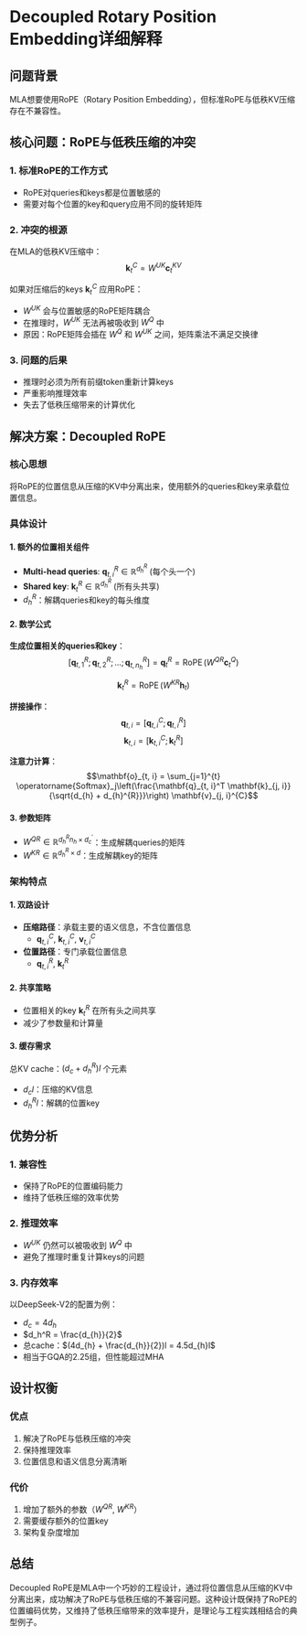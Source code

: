 # Decoupled Rotary Position Embedding详细解释

## 问题背景

MLA想要使用RoPE（Rotary Position Embedding），但标准RoPE与低秩KV压缩存在不兼容性。

## 核心问题：RoPE与低秩压缩的冲突

### 1. 标准RoPE的工作方式
- RoPE对queries和keys都是位置敏感的
- 需要对每个位置的key和query应用不同的旋转矩阵

### 2. 冲突的根源
在MLA的低秩KV压缩中：
$$\mathbf{k}_{t}^{C} = W^{UK} \mathbf{c}_{t}^{KV}$$

如果对压缩后的keys $\mathbf{k}_{t}^{C}$ 应用RoPE：
- $W^{UK}$ 会与位置敏感的RoPE矩阵耦合
- 在推理时，$W^{UK}$ 无法再被吸收到 $W^{Q}$ 中
- 原因：RoPE矩阵会插在 $W^{Q}$ 和 $W^{UK}$ 之间，矩阵乘法不满足交换律

### 3. 问题的后果
- 推理时必须为所有前缀token重新计算keys
- 严重影响推理效率
- 失去了低秩压缩带来的计算优化

## 解决方案：Decoupled RoPE

### 核心思想
将RoPE的位置信息从压缩的KV中分离出来，使用额外的queries和key来承载位置信息。

### 具体设计

#### 1. 额外的位置相关组件
- **Multi-head queries**: $\mathbf{q}_{t, i}^{R} \in \mathbb{R}^{d_h^R}$ (每个头一个)
- **Shared key**: $\mathbf{k}_{t}^{R} \in \mathbb{R}^{d_h^R}$ (所有头共享)
- $d_h^R$：解耦queries和key的每头维度

#### 2. 数学公式

**生成位置相关的queries和key**：
$$[\mathbf{q}_{t, 1}^{R};\mathbf{q}_{t, 2}^{R};...;\mathbf{q}_{t, n_{h}}^{R}] = \mathbf{q}_{t}^{R} = \operatorname{RoPE}({W^{QR}} \mathbf{c}_{t}^{Q})$$

$$\mathbf{k}_{t}^{R} = \operatorname{RoPE}({W^{KR}} \mathbf{h}_{t})$$

**拼接操作**：
$$\mathbf{q}_{t, i} = [\mathbf{q}_{t, i}^{C}; \mathbf{q}_{t, i}^{R}]$$
$$\mathbf{k}_{t, i} = [\mathbf{k}_{t, i}^{C}; \mathbf{k}_{t}^{R}]$$

**注意力计算**：
$$\mathbf{o}_{t, i} = \sum_{j=1}^{t} \operatorname{Softmax}_j\left(\frac{\mathbf{q}_{t, i}^T \mathbf{k}_{j, i}}{\sqrt{d_{h} + d_{h}^{R}}}\right) \mathbf{v}_{j, i}^{C}$$

#### 3. 参数矩阵
- $W^{QR} \in \mathbb{R}^{d_h^R n_h \times d_c^{\prime}}$：生成解耦queries的矩阵
- $W^{KR} \in \mathbb{R}^{d_h^R \times d}$：生成解耦key的矩阵

### 架构特点

#### 1. 双路设计
- **压缩路径**：承载主要的语义信息，不含位置信息
  - $\mathbf{q}_{t, i}^{C}$, $\mathbf{k}_{t, i}^{C}$, $\mathbf{v}_{t, i}^{C}$
- **位置路径**：专门承载位置信息
  - $\mathbf{q}_{t, i}^{R}$, $\mathbf{k}_{t}^{R}$

#### 2. 共享策略
- 位置相关的key $\mathbf{k}_{t}^{R}$ 在所有头之间共享
- 减少了参数量和计算量

#### 3. 缓存需求
总KV cache：$(d_{c} + d_h^R)l$ 个元素
- $d_{c}l$：压缩的KV信息
- $d_h^R l$：解耦的位置key

## 优势分析

### 1. 兼容性
- 保持了RoPE的位置编码能力
- 维持了低秩压缩的效率优势

### 2. 推理效率
- $W^{UK}$ 仍然可以被吸收到 $W^{Q}$ 中
- 避免了推理时重复计算keys的问题

### 3. 内存效率
以DeepSeek-V2的配置为例：
- $d_{c} = 4d_{h}$
- $d_h^R = \frac{d_{h}}{2}$
- 总cache：$(4d_{h} + \frac{d_{h}}{2})l = 4.5d_{h}l$
- 相当于GQA的2.25组，但性能超过MHA

## 设计权衡

### 优点
1. 解决了RoPE与低秩压缩的冲突
2. 保持推理效率
3. 位置信息和语义信息分离清晰

### 代价
1. 增加了额外的参数（$W^{QR}$, $W^{KR}$）
2. 需要缓存额外的位置key
3. 架构复杂度增加

## 总结

Decoupled RoPE是MLA中一个巧妙的工程设计，通过将位置信息从压缩的KV中分离出来，成功解决了RoPE与低秩压缩的不兼容问题。这种设计既保持了RoPE的位置编码优势，又维持了低秩压缩带来的效率提升，是理论与工程实践相结合的典型例子。